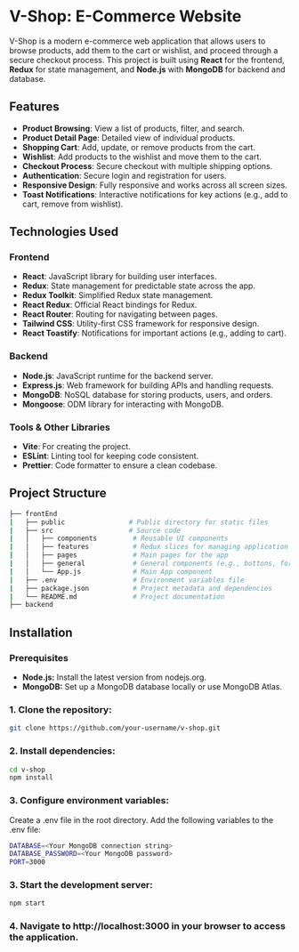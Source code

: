 # V-Shop: E-Commerce Website

V-Shop is a modern e-commerce web application that allows users to browse products, add them to the cart or wishlist, and proceed through a secure checkout process. This project is built using **React** for the frontend, **Redux** for state management, and **Node.js** with **MongoDB** for backend and database.

## Features

- **Product Browsing**: View a list of products, filter, and search.
- **Product Detail Page**: Detailed view of individual products.
- **Shopping Cart**: Add, update, or remove products from the cart.
- **Wishlist**: Add products to the wishlist and move them to the cart.
- **Checkout Process**: Secure checkout with multiple shipping options.
- **Authentication**: Secure login and registration for users.
- **Responsive Design**: Fully responsive and works across all screen sizes.
- **Toast Notifications**: Interactive notifications for key actions (e.g., add to cart, remove from wishlist).

## Technologies Used

### Frontend

- **React**: JavaScript library for building user interfaces.
- **Redux**: State management for predictable state across the app.
- **Redux Toolkit**: Simplified Redux state management.
- **React Redux**: Official React bindings for Redux.
- **React Router**: Routing for navigating between pages.
- **Tailwind CSS**: Utility-first CSS framework for responsive design.
- **React Toastify**: Notifications for important actions (e.g., adding to cart).

### Backend

- **Node.js**: JavaScript runtime for the backend server.
- **Express.js**: Web framework for building APIs and handling requests.
- **MongoDB**: NoSQL database for storing products, users, and orders.
- **Mongoose**: ODM library for interacting with MongoDB.

### Tools & Other Libraries

- **Vite**: For creating the project.
- **ESLint**: Linting tool for keeping code consistent.
- **Prettier**: Code formatter to ensure a clean codebase.

## Project Structure

```bash
├── frontEnd
|   ├── public                # Public directory for static files
|   ├── src                   # Source code
|   │   ├── components         # Reusable UI components
|   │   ├── features           # Redux slices for managing application state
|   │   ├── pages              # Main pages for the app
|   │   ├── general            # General components (e.g., buttons, form elements)
|   │   └── App.js             # Main App component
|   ├── .env                   # Environment variables file
|   ├── package.json           # Project metadata and dependencies
|   └── README.md              # Project documentation
├── backend

```

## Installation

### Prerequisites

- **Node.js:** Install the latest version from nodejs.org.
- **MongoDB:** Set up a MongoDB database locally or use MongoDB Atlas.

### 1. Clone the repository:

```bash
git clone https://github.com/your-username/v-shop.git
```

### 2. Install dependencies:

```bash
cd v-shop
npm install
```

### 3. Configure environment variables:

Create a .env file in the root directory.
Add the following variables to the .env file:

```bash
DATABASE=<Your MongoDB connection string>
DATABASE_PASSWORD=<Your MongoDB password>
PORT=3000
```

### 3. Start the development server:

```bash
npm start
```

### 4. Navigate to http://localhost:3000 in your browser to access the application.
